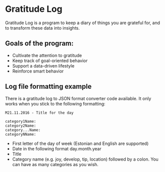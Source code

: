# Gratitude Log

Gratitude Log is a program to keep a diary of things you are grateful for, and to transform these data into insights.

## Goals of the program:

* Cultivate the attention to gratitude
* Keep track of goal-oriented behavior
* Support a data-driven lifestyle
* Reinforce smart behavior

## Log file formatting example

There is a gratitude log to JSON format converter code available. It only works when you stick to the following formatting:

```
M21.11.2016 - Title for the day

category1Name:
category2Name:
category...Name:
categoryNName:
```

* First letter of the day of week (Estonian and English are supported)
* Date in the following format day.month.year
* Title
* Category name (e.g. joy, develop, tip, location) followed by a colon. You can have as many categories as you wish.
